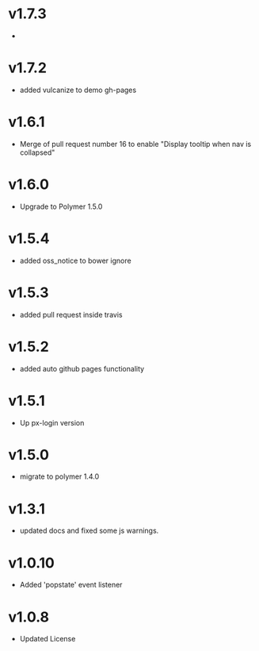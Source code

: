 v1.7.3
==================
*

v1.7.2
==================
* added vulcanize to demo gh-pages

v1.6.1
==================
* Merge of pull request number 16 to enable "Display tooltip when nav is collapsed"

v1.6.0
==================
* Upgrade to Polymer 1.5.0

v1.5.4
==================
* added oss_notice to bower ignore

v1.5.3
==================
* added pull request inside travis

v1.5.2
==================
* added auto github pages functionality

v1.5.1
==================
* Up px-login version

v1.5.0
==================
* migrate to polymer 1.4.0

v1.3.1
===================
* updated docs and fixed some js warnings.

v1.0.10
===================
* Added 'popstate' event listener

v1.0.8
===================
* Updated License
